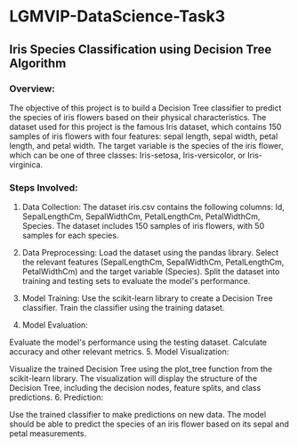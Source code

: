 # LGMVIP-DataScience-Task3
## Iris Species Classification using Decision Tree Algorithm
### Overview:
The objective of this project is to build a Decision Tree classifier to predict the species of iris flowers based on their physical characteristics. The dataset used for this project is the famous Iris dataset, which contains 150 samples of iris flowers with four features: sepal length, sepal width, petal length, and petal width. The target variable is the species of the iris flower, which can be one of three classes: Iris-setosa, Iris-versicolor, or Iris-virginica.

### Steps Involved:
1. Data Collection:
The dataset iris.csv contains the following columns: Id, SepalLengthCm, SepalWidthCm, PetalLengthCm, PetalWidthCm, Species.
The dataset includes 150 samples of iris flowers, with 50 samples for each species.

2. Data Preprocessing:
Load the dataset using the pandas library.
Select the relevant features (SepalLengthCm, SepalWidthCm, PetalLengthCm, PetalWidthCm) and the target variable (Species).
Split the dataset into training and testing sets to evaluate the model's performance.

3. Model Training:
Use the scikit-learn library to create a Decision Tree classifier.
Train the classifier using the training dataset.
4. Model Evaluation:

Evaluate the model's performance using the testing dataset.
Calculate accuracy and other relevant metrics.
5. Model Visualization:

Visualize the trained Decision Tree using the plot_tree function from the scikit-learn library.
The visualization will display the structure of the Decision Tree, including the decision nodes, feature splits, and class predictions.
6. Prediction:

Use the trained classifier to make predictions on new data.
The model should be able to predict the species of an iris flower based on its sepal and petal measurements.
